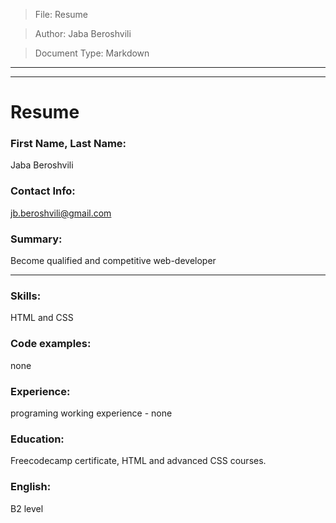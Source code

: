 > File: Resume

> Author: Jaba Beroshvili

> Document Type: Markdown
___
___
# Resume
### **First Name, Last Name:**
Jaba Beroshvili
### **Contact Info:**
jb.beroshvili@gmail.com
### **Summary:** 
Become qualified and competitive web-developer
___
### **Skills:** 
HTML and CSS
### **Code examples:** 
none
### **Experience:** 
programing working experience - none
### **Education:**
Freecodecamp certificate, HTML and advanced CSS courses.
 ### **English:**
 B2 level